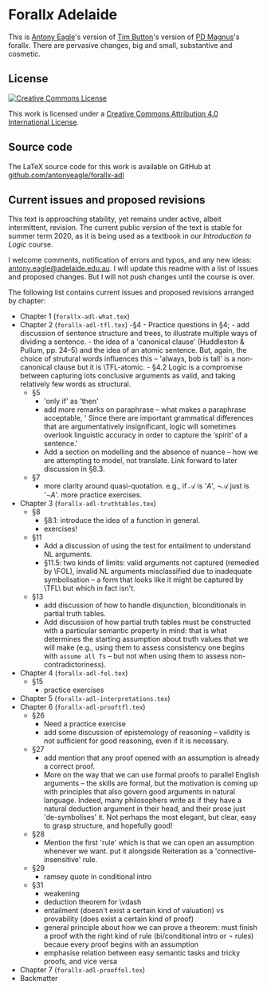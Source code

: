 Forall*x* Adelaide
==================

This is [Antony Eagle](https://antonyeagle.org)'s version of [Tim Button](http://nottub.com)'s version of [PD Magnus](https://www.fecundity.com/job/)'s forall*x*. There are pervasive changes, big and small, substantive and cosmetic. 

License
-------

[![Creative Commons License](https://i.creativecommons.org/l/by/4.0/88x31.png)](http://creativecommons.org/licenses/by/4.0/)

This work is licensed under a [Creative Commons Attribution 4.0 International License]("http://creativecommons.org/licenses/by/4.0/).

Source code
-----------

The LaTeX source code for this work is available on GitHub at [github.com/antonyeagle/forallx-adl](https://github.com/antonyeagle/forallx-adl)

Current issues and proposed revisions
-------------------------------------

This text is approaching stability, yet remains under active, albeit intermittent, revision. The current public version of the text is stable for summer term 2020, as it is being used as a textbook in our *Introduction to Logic* course. 

I welcome comments, notification of errors and typos, and any new ideas: [antony.eagle@adelaide.edu.au](mailto:antony.eagle@adelaide.edu.au?subject=forallx-adl). I will update this readme with a list of issues and proposed changes. But I will not push changes until the course is over. 

The following list contains current issues and proposed revisions arranged by chapter:

* Chapter 1 (`forallx-adl-what.tex`) 
* Chapter 2 (`forallx-adl-tfl.tex`)
	-§4
		- Practice questions in §4;
		- add discussion of sentence structure and trees, to illustrate multiple ways of dividing a sentence.
		- the idea of a 'canonical clause' (Huddleston & Pullum, pp. 24–5) and the idea of an atomic sentence. But, again, the choice of strutural words influences this – 'always, bob is tall' is a non-canonical clause but it is \TFL-atomic.
		- §4.2 Logic is a compromise between capturing lots conclusive arguments as valid, and taking relatively few words as structural. 
	- §5
		- 'only if' as 'then'
		- add more remarks on paraphrase – what makes a paraphrase acceptable, ' Since there are important grammatical differences that are argumentatively insignificant, logic will sometimes overlook linguistic accuracy in order to capture the ‘spirit’ of a sentence.'
		- Add a section on modelling and the absence of nuance – how we are attempting to model, not translate. Link forward to later discussion in §8.3.
	- §7
		-  more clarity around quasi-quotation. e.g., if $\mathcal{A}$ is '$A$', $\neg\mathcal{A}$ just is '$\neg A$'. more practice exercises. 	 
* Chapter 3 (`forallx-adl-truthtables.tex`)
	- §8
		+ §8.1: introduce the idea of a function in general.
		+ exercises!
	- §11
		+ Add a discussion of using the test for entailment to understand NL arguments.
		+ §11.5: two kinds of limits: valid arguments not captured (remedied by \FOL), invalid NL arguments misclassified due to inadequate symbolisation – a form that looks like it might be captured by \TFL\ but which in fact isn't.
	- §13
		+ add discussion of how to handle disjunction, biconditionals in partial truth tables.
		+ Add discussion of how partial truth tables must be constructed with a particular semantic property in mind: that is what determines the starting assumption about truth values that we will make (e.g., using them to assess consistency one begins with `assume all Ts` – but not when using them to assess non-contradictoriness).
* Chapter 4 (`forallx-adl-fol.tex`)
	- §15
		+ practice exercises
* Chapter 5 (`forallx-adl-interpretations.tex`)
* Chapter 6 (`forallx-adl-prooftfl.tex`)
	- §26
		+ Need a practice exercise
		+ add some discussion of epistemology of reasoning – validity is not sufficient for good reasoning, even if it is necessary.
	- §27
		+ add mention that any proof opened with an assumption is already a correct proof.
		+ More on the way that we can use formal proofs to parallel English arguments – the skills are formal, but the motivation is coming up with principles that also govern good arguments in natural language. Indeed, many philosophers write as if they have a natural deduction argument in their head, and their prose just 'de-symbolises' it. Not perhaps the most elegant, but clear, easy to grasp structure, and hopefully good!
	- §28
		+ Mention the first 'rule' which is that we can open an assumption whenever we want. put it alongside Reiteration as a 'connective-insensitive' rule.
	- §29
		+ ramsey quote in conditional intro
	- §31
		- weakening
		- deduction theorem for \vdash
		- entailment (doesn't exist a certain kind of valuation) vs provability (does exist a certain kind of proof)
		- general principle about how we can prove a theorem: must finish a proof with the right kind of rule (bi/conditional intro or ¬ rules) becaue every proof begins with an assumption
		- emphasise relation between easy semantic tasks and tricky proofs, and vice versa  
* Chapter 7 (`forallx-adl-prooffol.tex`)
* Backmatter












